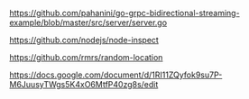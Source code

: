 https://github.com/pahanini/go-grpc-bidirectional-streaming-example/blob/master/src/server/server.go

https://github.com/nodejs/node-inspect

https://github.com/rmrs/random-location

https://docs.google.com/document/d/1RI11ZQyfok9su7P-M6JuusyTWgs5K4xO6MtfP40zg8s/edit